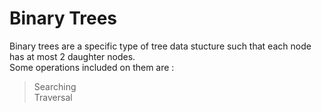 # Binary Trees
Binary trees are a specific type of tree data stucture such that each node has at most 2 daughter nodes.<br>
Some operations included on them are : <br>
 > Searching <br>
 > Traversal <br>